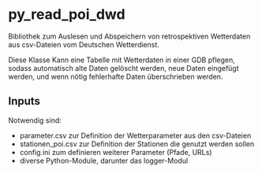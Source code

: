 # py_read_poi_dwd

Bibliothek zum Auslesen und Abspeichern von retrospektiven Wetterdaten aus csv-Dateien vom Deutschen Wetterdienst.

Diese Klasse Kann eine Tabelle mit Wetterdaten in einer GDB pflegen, sodass automatisch alte Daten gelöscht werden, neue Daten eingefügt werden, und wenn nötig fehlerhafte Daten überschrieben werden.

## Inputs
Notwendig sind:
* parameter.csv zur Definition der Wetterparameter aus den csv-Dateien
* stationen_poi.csv zur Definition der Stationen die genutzt werden sollen
* config.ini zum definieren weiterer Parameter (Pfade, URLs)
* diverse Python-Module, darunter das logger-Modul